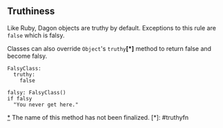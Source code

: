Truthiness
----------

Like Ruby, Dagon objects are truthy by default. Exceptions to this rule are
`false` which is falsy.

Classes can also override `Object`'s `truthy`<a name='truthyref'></a>**[\*]**
method to return false and become falsy.


    FalsyClass:
      truthy:
        false

    falsy: FalsyClass()
    if falsy
      "You never get here."

<a name="truthyfn" href="#truthyref">\*</a> The name of this method has not been
finalized.
[\*]: #truthyfn
